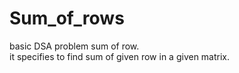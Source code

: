 # Sum_of_rows
basic DSA problem sum of row. <br>
it specifies to find sum of given row in a  given matrix.
